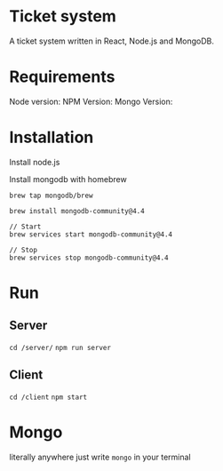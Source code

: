 # Ticket system

A ticket system written in React, Node.js and MongoDB.

# Requirements

Node version:
NPM Version:
Mongo Version:

# Installation

Install node.js

Install mongodb with homebrew

`brew tap mongodb/brew`

`brew install mongodb-community@4.4`

```
// Start
brew services start mongodb-community@4.4

// Stop
brew services stop mongodb-community@4.4
```

# Run

## Server

`cd /server/`
`npm run server`

## Client

`cd /client`
`npm start`

# Mongo

literally anywhere just write `mongo` in your terminal
